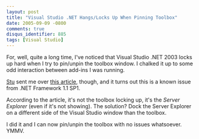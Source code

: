 ```yaml
---
layout: post
title: "Visual Studio .NET Hangs/Locks Up When Pinning Toolbox"
date: 2005-09-09 -0800
comments: true
disqus_identifier: 885
tags: [Visual Studio]
---
```

For, well, quite a long time, I've noticed that Visual Studio .NET 2003
locks up hard when I try to pin/unpin the toolbox window. I chalked it
up to some odd interaction between add-ins I was running.
 
 [Stu](http://www.stuartthompson.net) sent me over [this
article](http://groups.google.com/group/microsoft.public.vsnet.ide/browse_thread/thread/18ddc078df86bd9/53b4f84dd78c03e8?tvc=2&hl=en#53b4f84dd78c03e8),
though, and it turns out this is a known issue from .NET Framework 1.1
SP1.
 
 According to the article, it's not the toolbox locking up, it's the
*Server Explorer* (even if it's not showing). The solution? Dock the
Server Explorer on a different side of the Visual Studio window than the
toolbox.
 
 I did it and I can now pin/unpin the toolbox with no issues whatsoever.
YMMV.

